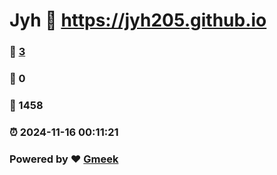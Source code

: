 # Jyh :link: https://jyh205.github.io 
### :page_facing_up: [3](https://jyh205.github.io/tag.html) 
### :speech_balloon: 0 
### :hibiscus: 1458 
### :alarm_clock: 2024-11-16 00:11:21 
### Powered by :heart: [Gmeek](https://github.com/Meekdai/Gmeek)
